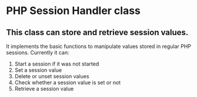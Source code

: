 # PHP Session Handler class

## This class can store and retrieve session values.

It implements the basic functions to manipulate values stored in regular PHP sessions. Currently it can:

1. Start a session if it was not started
2. Set a session value
3. Delete or unset session values
4. Check whether a session value is set or not
5. Retrieve a session value
